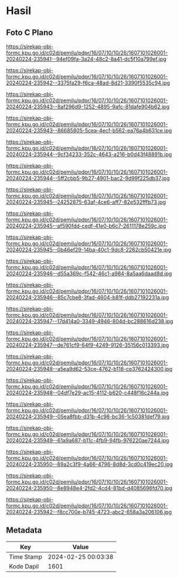 # Hasil

## Foto C Plano

https://sirekap-obj-formc.kpu.go.id/c02d/pemilu/pdpr/16/07/10/10/26/1607101026001-20240224-235941--94ef09fa-3a24-48c2-8a41-dc5f10a799ef.jpg

https://sirekap-obj-formc.kpu.go.id/c02d/pemilu/pdpr/16/07/10/10/26/1607101026001-20240224-235942--3375fa29-f6ca-48ad-8d21-3390f5535c94.jpg

https://sirekap-obj-formc.kpu.go.id/c02d/pemilu/pdpr/16/07/10/10/26/1607101026001-20240224-235943--8af296d9-1252-4895-9afc-81dafe904b62.jpg

https://sirekap-obj-formc.kpu.go.id/c02d/pemilu/pdpr/16/07/10/10/26/1607101026001-20240224-235943--86685805-5cea-4ecf-b562-ea76a4b631ce.jpg

https://sirekap-obj-formc.kpu.go.id/c02d/pemilu/pdpr/16/07/10/10/26/1607101026001-20240224-235944--9cf34233-352c-4643-a216-b0d43f48891b.jpg

https://sirekap-obj-formc.kpu.go.id/c02d/pemilu/pdpr/16/07/10/10/26/1607101026001-20240224-235944--5ff2cbb5-9b27-4901-bac2-9d99f225db37.jpg

https://sirekap-obj-formc.kpu.go.id/c02d/pemilu/pdpr/16/07/10/10/26/1607101026001-20240224-235945--24252875-63af-4ce6-aff7-82e532fffb73.jpg

https://sirekap-obj-formc.kpu.go.id/c02d/pemilu/pdpr/16/07/10/10/26/1607101026001-20240224-235945--af590fdd-cedf-41e0-b6c7-2611178e259c.jpg

https://sirekap-obj-formc.kpu.go.id/c02d/pemilu/pdpr/16/07/10/10/26/1607101026001-20240224-235945--0b46ef29-14ba-40c1-9dc8-2262cb50421e.jpg

https://sirekap-obj-formc.kpu.go.id/c02d/pemilu/pdpr/16/07/10/10/26/1607101026001-20240224-235946--d55a369c-f542-46c1-a984-8a5aa6daad8d.jpg

https://sirekap-obj-formc.kpu.go.id/c02d/pemilu/pdpr/16/07/10/10/26/1607101026001-20240224-235946--85c7cbe8-3fad-4604-b81f-ddb27192231a.jpg

https://sirekap-obj-formc.kpu.go.id/c02d/pemilu/pdpr/16/07/10/10/26/1607101026001-20240224-235947--17d414a0-3349-4946-804d-bc288616d238.jpg

https://sirekap-obj-formc.kpu.go.id/c02d/pemilu/pdpr/16/07/10/10/26/1607101026001-20240224-235947--de761cf9-64f9-4249-9126-35156c013393.jpg

https://sirekap-obj-formc.kpu.go.id/c02d/pemilu/pdpr/16/07/10/10/26/1607101026001-20240224-235948--a5ea9d62-53ce-4762-b118-ce3762424300.jpg

https://sirekap-obj-formc.kpu.go.id/c02d/pemilu/pdpr/16/07/10/10/26/1607101026001-20240224-235948--04df7e29-ac15-4112-b620-c448f16c244a.jpg

https://sirekap-obj-formc.kpu.go.id/c02d/pemilu/pdpr/16/07/10/10/26/1607101026001-20240224-235949--05ea8fbb-d31b-4c98-bc36-1c50381def79.jpg

https://sirekap-obj-formc.kpu.go.id/c02d/pemilu/pdpr/16/07/10/10/26/1607101026001-20240224-235949--61a9a687-b11c-4fb9-94fb-976220ae7244.jpg

https://sirekap-obj-formc.kpu.go.id/c02d/pemilu/pdpr/16/07/10/10/26/1607101026001-20240224-235950--89a2c3f9-4a66-4796-8d8d-3cd0c419ec20.jpg

https://sirekap-obj-formc.kpu.go.id/c02d/pemilu/pdpr/16/07/10/10/26/1607101026001-20240224-235950--8e8948e4-2fd2-4cd4-81bd-d4085696fd70.jpg

https://sirekap-obj-formc.kpu.go.id/c02d/pemilu/pdpr/16/07/10/10/26/1607101026001-20240224-235942--f8cc700e-b745-4723-abc2-658a3a206106.jpg


## Metadata

| Key        | Value               |
| ---------- | ------------------- |
| Time Stamp | 2024-02-25 00:03:38 |
| Kode Dapil | 1601                |



